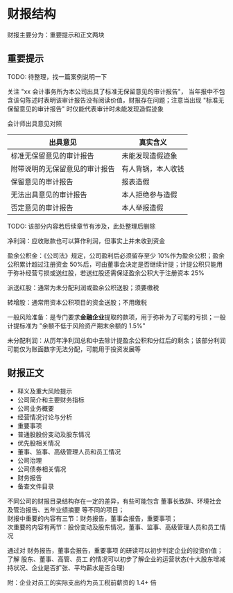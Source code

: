 # 财报结构

财报主要分为：重要提示和正文两块

## 重要提示

TODO: 待整理，找一篇案例说明一下

<!-- 一、 本公司董事会、监事会及董事、监事、高级管理人员保证年度报告内容的真实、准确、完整，
不存在虚假记载、误导性陈述或重大遗漏，并承担个别和连带的法律责任。
二、 公司全体董事出席董事会会议。
三、 安永华明会计师事务所（特殊普通合伙）为本公司出具了标准无保留意见的审计报告。 -->

关注 "xx 会计事务所为本公司出具了标准无保留意见的审计报告"，
当年报中不包含该句陈述时表明该审计报告没有阅读价值，财报存在问题；注意当出现 "标准无保留意见的审计报告" 时仅能代表审计时未能发现造假迹象

会计师出具意见对照

| 出具意见                       | 真实含义           |
| ------------------------------ | ------------------ |
| 标准无保留意见的审计报告       | 未能发现造假迹象   |
| 附带说明的无保留意见的审计报告 | 有人背锅，本人收钱 |
| 保留意见的审计报告             | 报表造假           |
| 无法出具意见的审计报告         | 本人拒绝参与造假   |
| 否定意见的审计报告             | 本人举报造假       |

TODO: 该部分内容若后续章节有涉及，此处整理后删除

净利润：应收账款也可以算作利润，但事实上并未收到资金

盈余公积金：《公司法》规定，公司盈利后必须留存至少 10%作为盈余公积；盈余公积累计超过注册资金 50%后，可由董事会决定是否继续计提；计提公积只能用于弥补经营亏损或送红股，若送红股还需保证盈余公积大于注册资本 25%

派送红股：通常为未分配利润或盈余公积送股；须要缴税

转增股：通常用资本公积项目的资金送股；不用缴税

一般风险准备：是专门要求**金融企业**提取的款项，用于弥补为了可能的亏损；一般计提标准为 "余额不低于风险资产期末余额的 1.5%"

未分配利润：从历年净利润总和中去除计提盈余公积和分红后的剩余；该部分利润可能仅为账面数字无法分配，可能用于投资发展等

## 财报正文

- 释义及重大风险提示
- 公司简介和主要财务指标
- 公司业务概要
- 经营情况讨论与分析
- 重要事项
- 普通股股份变动及股东情况
- 优先股相关情况
- 董事、监事、高级管理人员和员工情况
- 公司治理
- 公司债券相关情况
- 财务报告
- 备查文件目录

不同公司的财报目录结构存在一定的差异，有些可能包含 董事长致辞、环境社会及管治报告、五年业绩摘要 等不同的项目；<br>
财报中重要的内容有三节：财务报告，董事会报告，重要事项；<br>
次重要的内容有两节：股份变动及股东情况，董事、监事、高级管理人员和员工情况 <br>

通过对 财务报告，董事会报告，重要事项 的研读可以初步判定企业的投资价值；了解 股东、董事、高管、员工 的情况可以初步了解企业的运营状态(十大股东增减持状况、企业是否扩张、平均薪水是否合理)

附：企业对员工的实际支出约为员工税前薪资的 1.4+ 倍
